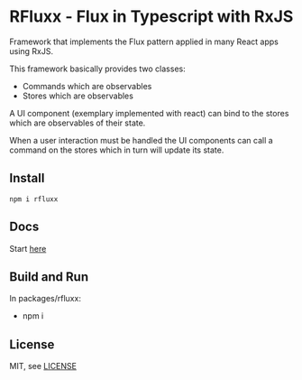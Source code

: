 RFluxx - Flux in Typescript with RxJS
============================

Framework that implements the Flux pattern applied in many React apps using RxJS.

This framework basically provides two classes:
- Commands which are observables
- Stores which are observables

A UI component (exemplary implemented with react) can bind to the stores which are observables of their state.

When a user interaction must be handled the UI components can call a command on the stores which in turn will update its state.

## Install

    npm i rfluxx

## Docs

Start [here](/docs/index.md)

## Build and Run

In packages/rfluxx:

- npm i

## License

MIT, see [LICENSE](LICENSE.MD)
